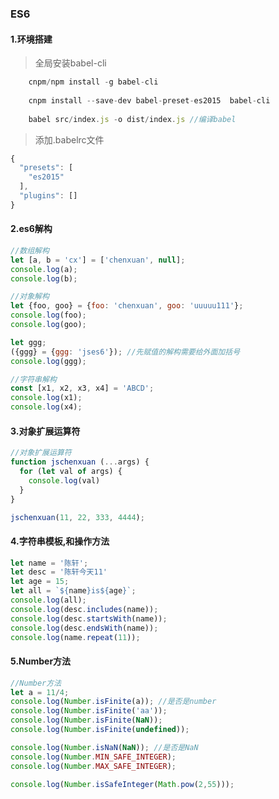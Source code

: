 ### ES6

#### 1.环境搭建
> 全局安装babel-cli 
```javascript
    cnpm/npm install -g babel-cli
    
    cnpm install --save-dev babel-preset-es2015  babel-cli
    
    babel src/index.js -o dist/index.js //编译babel
```

> 添加.babelrc文件
```javascript
{
  "presets": [
    "es2015"
  ],
  "plugins": []
}
```

#### 2.es6解构
```javascript
//数组解构
let [a, b = 'cx'] = ['chenxuan', null];
console.log(a);
console.log(b);

//对象解构
let {foo, goo} = {foo: 'chenxuan', goo: 'uuuuu111'};
console.log(foo);
console.log(goo);

let ggg;
({ggg} = {ggg: 'jses6'}); //先赋值的解构需要给外面加括号
console.log(ggg);

//字符串解构
const [x1, x2, x3, x4] = 'ABCD';
console.log(x1);
console.log(x4);
```

#### 3.对象扩展运算符
```javascript
//对象扩展运算符
function jschenxuan (...args) {
  for (let val of args) {
    console.log(val)
  }
}

jschenxuan(11, 22, 333, 4444);
```

#### 4.字符串模板,和操作方法
```javascript
let name = '陈轩';
let desc = '陈轩今天11'
let age = 15;
let all = `${name}is${age}`;
console.log(all);
console.log(desc.includes(name));
console.log(desc.startsWith(name));
console.log(desc.endsWith(name));
console.log(name.repeat(11));
```

#### 5.Number方法
```javascript
//Number方法
let a = 11/4;
console.log(Number.isFinite(a)); //是否是number
console.log(Number.isFinite('aa'));
console.log(Number.isFinite(NaN));
console.log(Number.isFinite(undefined));

console.log(Number.isNaN(NaN)); //是否是NaN
console.log(Number.MIN_SAFE_INTEGER);
console.log(Number.MAX_SAFE_INTEGER);

console.log(Number.isSafeInteger(Math.pow(2,55)));
```